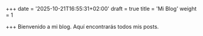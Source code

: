 +++
date = '2025-10-21T16:55:31+02:00'
draft = true
title = 'Mi Blog'
weight = 1

+++
Bienvenido a mi blog. Aquí encontrarás todos mis posts.